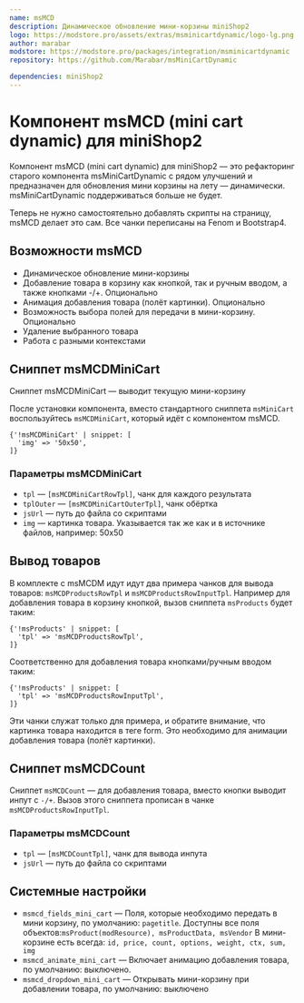 ```yaml
---
name: msMCD
description: Динамическое обновление мини-корзины miniShop2
logo: https://modstore.pro/assets/extras/msminicartdynamic/logo-lg.png
author: marabar
modstore: https://modstore.pro/packages/integration/msminicartdynamic
repository: https://github.com/Marabar/msMiniCartDynamic

dependencies: miniShop2
---
```


# Компонент msMCD (mini cart dynamic) для miniShop2

Компонент msMCD (mini cart dynamic) для miniShop2 — это рефакторинг старого компонента msMiniCartDynamic с рядом улучшений и предназначен для обновления мини корзины на лету — динамически. msMiniCartDynamic поддерживаться больше не будет.

Теперь не нужно самостоятельно добавлять скрипты на страницу, msMCD делает это сам. Все чанки переписаны на Fenom и Bootstrap4.

## Возможности msMCD

- Динамическое обновление мини-корзины
- Добавление товара в корзину как кнопкой, так и ручным вводом, а также кнопками -/+. Опционально
- Анимация добавления товара (полёт картинки). Опционально
- Возможность выбора полей для передачи в мини-корзину. Опционально
- Удаление выбранного товара
- Работа с разными контекстами

## Сниппет msMCDMiniCart

Сниппет msMCDMiniCart — выводит текущую мини-корзину

После установки компонента, вместо стандартного сниппета `msMiniCart` воспользуйтесь `msMCDMiniCart`, который идёт с компонентом msMCD.

```fenom
{'!msMCDMiniCart' | snippet: [
  'img' => '50x50',
]}
```

### Параметры msMCDMiniCart

- `tpl` — `[msMCDMiniCartRowTpl]`, чанк для каждого результата
- `tplOuter` — `[msMCDMiniCartOuterTpl]`, чанк обёртка
- `jsUrl` — путь до файла со скриптами
- `img` — картинка товара. Указывается так же как и в источнике файлов, например: 50x50

## Вывод товаров

В комплекте с msMCDM идут идут два примера чанков для вывода товаров: `msMCDProductsRowTpl` и `msMCDProductsRowInputTpl`. Например для добавления товара в корзину кнопкой, вызов сниппета `msProducts` будет таким:

```fenom
{'!msProducts' | snippet: [
  'tpl' => 'msMCDProductsRowTpl',
]}
```

Соответственно для добавления товара кнопками/ручным вводом таким:

```fenom
{'!msProducts' | snippet: [
  'tpl' => 'msMCDProductsRowInputTpl',
]}
```

Эти чанки служат только для примера, и обратите внимание, что картинка товара находится в теге form. Это необходимо для анимации добавления товара (полёт картинки).

## Сниппет msMCDCount

Сниппет `msMCDCount` — для добавления товара, вместо кнопки выводит инпут с `-/+`.
Вызов этого сниппета прописан в чанке `msMCDProductsRowInputTpl`.

### Параметры msMCDCount

- `tpl` — `[msMCDCountTpl]`, чанк для вывода инпута
- `jsUrl` — путь до файла со скриптами

## Системные настройки

- `msmcd_fields_mini_cart` — Поля, которые необходимо передать в мини корзину, по умолчанию: `pagetitle`. Доступны все поля объектов:`msProduct(modResource), msProductData, msVendor` В мини-корзине есть всегда: `id, price, count, options, weight, ctx, sum, img`
- `msmcd_animate_mini_cart` — Включает анимацию добавления товара, по умолчанию: выключено.
- `msmcd_dropdown_mini_cart` — Открывать мини-корзину при добавлении товара, по умолчанию: выключено
